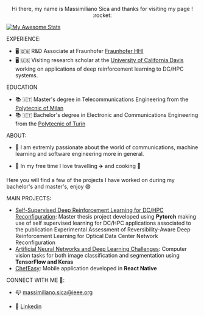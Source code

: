  <p align = 'center' > Hi there,  my name is Massimiliano Sica and thanks for visiting my page ! :rocket: </p>
 

[![My Awesome Stats](https://awesome-github-stats.azurewebsites.net/user-stats/MasSica?&cardType=octocat)](https://git.io/awesome-stats-card)

EXPERIENCE:
- 🖥️ 🇩🇪 R&D Associate at Fraunhofer [Fraunhofer HHI](https://www.hhi.fraunhofer.de)
- 🖥️ 🇺🇸 Visiting research scholar at the [University of California Davis](https://sierra.ece.ucdavis.edu)  working on applications of deep reinforcement learning to DC/HPC systems.

EDUCATION
- 📚 🇮🇹 Master's degree in Telecommunications Engineering from the [Polytecnic of Milan](https://www.polimi.it/en/) 
- 📚 🇮🇹 Bachelor's degree in Electronic and Communications Engineering from the [Polytecnic of Turin](https://www.polito.it/index.php?lang=en)

ABOUT:
- 💬 I am extremly passionate about the world of communications, machine learning and software engineering more in general. 

- 💬 In my free time I love travelling ✈️ and cooking 🍝

Here you will find a few of the projects I have worked on during my bachelor's and master's, enjoy :smile:

MAIN PROJECTS:

- [Self-Supervised Deep Reinforcement Learning for DC/HPC Reconfiguration](https://github.com/ngncsgit/hpc_testbed/tree/main/Massimiliano/RA-DRL): Master thesis project developed using **Pytorch** making use of self supervised learning for DC/HPC applications associated to the publication Experimental Assessment of Reversibility-Aware Deep Reinforcement Learning for Optical Data Center Network Reconfiguration
- [Artificial Neural Networks and Deep Learning Challenges](https://github.com/MasSica/Artificial-Neural-Networks-And-Deep-Learning): Computer vision tasks for both image classification and segmentation using **TensorFlow and Keras**
- [ChefEasy](https://github.com/MasSica/ChefEasyMobileApp): Mobile application developed in **React Native** 




CONNECT WITH ME 🤝: 

- 📪 massimiliano.sica@ieee.org

- 🏢 [Linkedin](https://www.linkedin.com/in/massimiliano-sica/)
 



